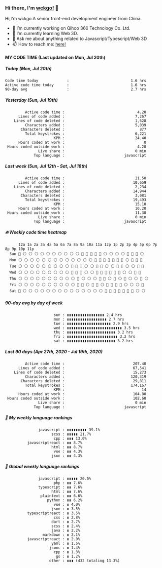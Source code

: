 ### Hi there, I'm [wckgo!](https://wckgo.top) 👋

Hi,I'm wckgo.A senior front-end development engineer from China.

- 🔭 I’m currently working on Qihoo 360 Technology Co. Ltd.
- 🌱 I’m currently learning Web 3D.
- 💬 Ask me about anything related to Javascript/Typescript/Web 3D
- 📫 How to reach me: [here!](https://wckgo.top/about)

#### MY CODE TIME          (Last updated on Mon, Jul 20th)

##### Today (Mon, Jul 20th)

```text
Code time today             :                            1.6 hrs
Active code time today      :                            1.6 hrs
90-day avg                  :                            2.7 hrs
```

##### Yesterday (Sun, Jul 19th)

```text
         Active code time :                                 4.20
      Lines of code added :                                7,267
    Lines of code deleted :                                1,628
         Characters added :                                5,039
       Characters deleted :                                  877
         Total keystrokes :                                6,221
                      KPM :                                24.40
      Hours coded at work :                                    0
 Hours coded outside work :                                 4.20
               Live share :                                0 min
             Top language :                           javascript
```

##### Last week (Sun, Jul 12th - Sat, Jul 18th)

```text
         Active code time :                                21.50
      Lines of code added :                               10,659
    Lines of code deleted :                                2,234
         Characters added :                               14,944
       Characters deleted :                                3,081
         Total keystrokes :                               19,493
                      KPM :                                15.10
      Hours coded at work :                                10.20
 Hours coded outside work :                                11.30
               Live share :                                0 min
             Top language :                           javascript
```

#####  🔥 Weekly code time heatmap

```text
      12a 1a 2a 3a 4a 5a 6a 7a 8a 9a 10a 11a 12p 1p 2p 3p 4p 5p 6p 7p 8p 9p 10p 11p
  Sun 🔵 ⚪ ⚪ ⚪ ⚪ ⚪ ⚪ ⚪ ⚪ ⚪ ⚪ 🔵 🔵 🔵 🔵 🔵 ⚪ ⚪ ⚪ ⚪ 🔵 🔵 🔵 ⚪
  Mon ⚪ ⚪ ⚪ ⚪ ⚪ ⚪ ⚪ ⚪ ⚪ ⚪ ⚪ ⚪ ⚪ 🔵 🔵 🔵 🔵 🔵 🔵 🔵 ⚪ 🔵 🔵 🔵
  Tue ⚪ ⚪ ⚪ ⚪ ⚪ ⚪ ⚪ ⚪ ⚪ 🔵 🔵 🔵 ⚪ ⚪ 🔵 🔵 ⚪ ⚪ 🔵 🔵 ⚪ ⚪ 🔵 🔵
  Wed ⚪ ⚪ ⚪ ⚪ ⚪ ⚪ ⚪ ⚪ ⚪ 🔵 🔵 🔵 ⚪ ⚪ 🔵 🔵 🔵 🔵 🔵 🔵 ⚪ ⚪ 🔵 🔵
  Thu ⚪ ⚪ ⚪ ⚪ ⚪ ⚪ ⚪ ⚪ ⚪ ⚪ 🔵 ⚪ ⚪ ⚪ 🔵 🔵 ⚪ 🔵 ⚪ 🔵 ⚪ ⚪ 🔵 ⚪
  Fri ⚪ ⚪ ⚪ ⚪ ⚪ ⚪ ⚪ ⚪ ⚪ ⚪ 🔵 🔵 ⚪ 🔵 🔵 ⚪ 🔵 🔵 🔵 🔵 ⚪ ⚪ ⚪ 🔵
  Sat 🔵 ⚪ ⚪ ⚪ ⚪ ⚪ ⚪ ⚪ ⚪ ⚪ ⚪ ⚪ ⚪ ⚪ ⚪ 🔵 🔵 🔵 🔵 🔵 🔵 🔵 ⚪ ⚪
```

##### 90-day avg by day of week

```text
                      sun : ▮▮▮▮▮▮▮▮▮▮▮▮▮▮▮▮▮ 2.4 hrs
                      mon : ▮▮▮▮▮▮▮▮▮▮▮▮▮▮▮▮▮▮ 2.7 hrs
                      tue : ▮▮▮▮▮▮▮▮▮▮▮▮▮▮▮▮▮▮▮▮ 2.9 hrs
                      wed : ▮▮▮▮▮▮▮▮▮▮▮▮▮▮▮▮▮▮▮▮▮▮▮▮▮ 3.5 hrs
                      thu : ▮▮▮▮▮▮▮▮▮▮▮▮▮▮▮▮▮▮▮▮▮▮ 3.2 hrs
                      fri : ▮▮▮▮▮▮▮▮▮▮▮▮▮▮▮▮▮▮▮▮▮▮▮ 3.2 hrs
                      sat : ▮▮▮▮▮▮▮▮▮▮▮▮▮▮▮▮▮▮▮▮▮▮ 3.2 hrs
```

##### Last 90 days (Apr 27th, 2020 - Jul 19th, 2020)

```text
         Active code time :                               207.40
      Lines of code added :                               67,541
    Lines of code deleted :                               15,273
         Characters added :                              120,319
       Characters deleted :                               29,811
         Total keystrokes :                              174,167
                      KPM :                                   14
      Hours coded at work :                               104.80
 Hours coded outside work :                               102.60
               Live share :                                0 min
             Top language :                           javascript
```

##### 🐲 My weekly language rankings

```text
               javascript : ▮▮▮▮▮▮▮▮▮ 39.1%
                     scss : ▮▮▮▮▮ 21.7%
                      cpp : ▮▮▮ 13.0%
          javascriptreact : ▮▮ 8.7%
                     html : ▮▮ 8.7%
                      vue : ▮▮ 4.3%
                     json : ▮▮ 4.3%
```

##### 🐲 Global weekly language rankings

```text
               javascript : ▮▮▮▮▮ 20.5%
                      php : ▮▮ 7.6%
               typescript : ▮▮ 7.6%
                     html : ▮▮ 7.6%
                plaintext : ▮▮ 6.6%
                   python : ▮▮ 6.2%
                      vue : ▮ 4.0%
                     json : ▮ 3.5%
          typescriptreact : ▮ 3.5%
                      css : ▮ 2.8%
                     dart : ▮ 2.7%
                     scss : ▮ 2.4%
                     java : ▮ 2.2%
                 markdown : ▮ 2.1%
          javascriptreact : ▮ 2.0%
                     yaml : ▮ 1.6%
                    jsonc : ▮ 1.4%
                      cpp : ▮ 1.3%
                       go : ▮ 1.2%
                    other : ▮▮▮ (432 totaling 13.3%)
```
